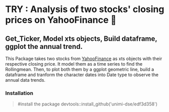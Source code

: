 # TRY : Analysis of two stocks' closing prices on YahooFinance :camel:
## Get_Ticker, Model xts objects, Build dataframe, ggplot the annual trend.
This Package takes two stocks from [YahooFinance](https://finance.yahoo.com) as xts objects
with their respective closing price. It model them as a time series to find the Rollingmean.
Then, to plot both them by a ggplot geometric line, build a dataframe and tranform the 
character dates into Date type to observe the annual data trends.
### Installation
>#install the package
>devtools::install_github('unimi-dse/edf3d358')
